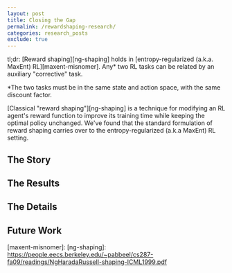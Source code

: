 ```yaml
---
layout: post
title: Closing the Gap
permalink: /rewardshaping-research/
categories: research_posts
exclude: true
---
```


tl;dr:
[Reward shaping][ng-shaping] holds in [entropy-regularized (a.k.a. MaxEnt) RL][maxent-misnomer]. Any* two RL tasks can be related by an auxiliary "corrective" task. 

*The two tasks must be in the same state and action space, with the same discount factor.

[Classical "reward shaping"][ng-shaping] is a technique for modifying an RL agent's reward function to improve its training time while keeping the optimal policy unchanged. We've found that the standard formulation of reward shaping carries over to the entropy-regularized (a.k.a MaxEnt) RL setting.

## The Story

## The Results

## The Details

## Future Work

[maxent-misnomer]: 
[ng-shaping]: https://people.eecs.berkeley.edu/~pabbeel/cs287-fa09/readings/NgHaradaRussell-shaping-ICML1999.pdf